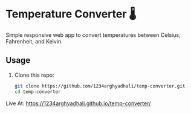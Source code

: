 # Temperature Converter 🌡️

Simple responsive web app to convert temperatures between Celsius, Fahrenheit, and Kelvin.

## Usage

1. Clone this repo:
   ```bash
   git clone https://github.com/1234arghyadhali/temp-converter.git
   cd temp-converter
Live At: https://1234arghyadhali.github.io/temp-converter/
